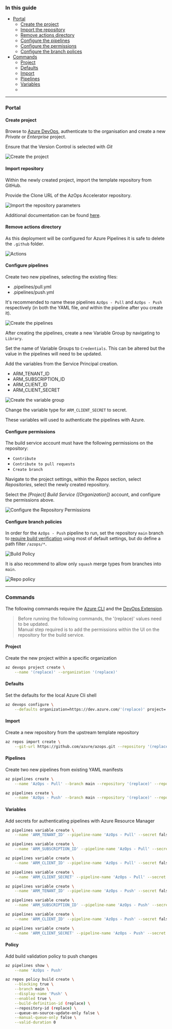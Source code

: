### In this guide

- [Portal](#portal)
  - [Create the project](#create-project)
  - [Import the repository](#import-repository)
  - [Remove actions directory](#remove-actions-directory)
  - [Configure the pipelines](#configure-pipelines)
  - [Configure the permissions](#configure-permissions)
  - [Configure the branch polices](#configure-branch-policies)
- [Commands](#commands)
  - [Project](#project)
  - [Defaults](#defaults)
  - [Import](#import)
  - [Pipelines](#pipelines)
  - [Variables](#variables)
  - 

---

### Portal

#### Create project

Browse to [Azure DevOps](https://dev.azure.com), authenticate to the organisation and create a new _Private_ or _Enterprise_ project.

Ensure that the Version Control is selected with *Git*

![Create the project](./Media/Pipelines/Project-Creation.png)

#### Import repository

Within the newly created project, import the template repository from GitHub.

Provide the Clone URL of the AzOps Accelerator repository.

![Import the repository parameters](./Media/Pipelines/Import-Repository.png)

Additional documentation can be found [here](https://docs.microsoft.com/azure/devops/repos/git/import-git-repository).

#### Remove actions directory

As this deployment will be configured for Azure Pipelines it is safe to delete the `.github` folder.

![Actions](./Media/Pipelines/Delete-Actions.png)

#### Configure pipelines

Create two new pipelines, selecting the existing files:

- .pipelines/pull.yml
- .pipelines/push.yml

It's recommended to name these pipelines `AzOps - Pull` and `AzOps - Push` respectively (in both the YAML file, *and* within the pipeline after you create it).

![Create the pipelines](./Media/Pipelines/Pipeline-Creation.png)

After creating the pipelines, create a new Variable Group by navigating to `Library`.

Set the name of Variable Groups to `Credentials`. This can be altered but the value in the pipelines will need to be updated.

Add the variables from the Service Principal creation.

- ARM_TENANT_ID
- ARM_SUBSCRIPTION_ID
- ARM_CLIENT_ID
- ARM_CLIENT_SECRET

![Create the variable group](./Media/Pipelines/Variable-Group.png)

Change the variable type for `ARM_CLIENT_SECRET` to secret.

These variables will used to authenticate the pipelines with Azure.

#### Configure permissions

The build service account must have the following permissions on the repository:

- `Contribute`
- `Contribute to pull requests`
- `Create branch`

Navigate to the project settings, within the *Repos* section, select *Repositories*, select the newly created repository.

Select the *[Project] Build Service ([Organization])* account, and configure the permissions above.

![Configure the Repository Permissions](./Media/Pipelines/Repository-Permissions.png)

#### Configure branch policies

In order for the `AzOps - Push` pipeline to run, set the repository `main` branch to [require build verification](https://docs.microsoft.com/azure/devops/repos/git/branch-policies) using most of default settings, but do define a path filter `/azops/*`.

![Build Policy](./Media/Pipelines/Branch-Policies.png)

It is also recommend to allow only `squash` merge types from branches into `main`.

![Repo policy](./Media/Pipelines/Merge-Types.png)

---

### Commands

The following commands require the [Azure CLI](https://docs.microsoft.com/en-us/cli/azure/) and the [DevOps Extension](https://docs.microsoft.com/en-us/azure/devops/cli/?view=azure-devops).

> Before running the following commands, the '(replace)' values need to be updated.  
> Manual step required is to add the permissions within the UI on the repository for the build service.

#### Project

Create the new project within a specific organization

```bash
az devops project create \
    --name '(replace)' --organization '(replace)'
```

#### Defaults

Set the defaults for the local Azure Cli shell

```bash
az devops configure \
    --defaults organization=https://dev.azure.com/'(replace)' project='(replace)'
```

#### Import 

Create a new repository from the upstream template repository

```bash
az repos import create \
    --git-url https://github.com/azure/azops.git --repository '(replace)'
```

#### Pipelines 

Create two new pipelines from existing YAML manifests

```bash
az pipelines create \
    --name 'AzOps - Pull' --branch main --repository '(replace)' --repository-type tfsgit --yaml-path .pipelines/pull.yml

az pipelines create \
    --name 'AzOps - Push' --branch main --repository '(replace)' --repository-type tfsgit --yaml-path .pipelines/push.yml
```

#### Variables

Add secrets for authenticating pipelines with Azure Resource Manager

```bash
az pipelines variable create \
    --name 'ARM_TENANT_ID' --pipeline-name 'AzOps - Pull' --secret false --value '(replace)'

az pipelines variable create \
    --name 'ARM_SUBSCRIPTION_ID' --pipeline-name 'AzOps - Pull' --secret false --value '(replace)'

az pipelines variable create \
    --name 'ARM_CLIENT_ID' --pipeline-name 'AzOps - Pull' --secret false --value '(replace)'

az pipelines variable create \
    --name 'ARM_CLIENT_SECRET' --pipeline-name 'AzOps - Pull' --secret true --value '(replace)'

az pipelines variable create \
    --name 'ARM_TENANT_ID' --pipeline-name 'AzOps - Push' --secret false --value '(replace)'

az pipelines variable create \
    --name 'ARM_SUBSCRIPTION_ID' --pipeline-name 'AzOps - Push' --secret false --value '(replace)'

az pipelines variable create \
    --name 'ARM_CLIENT_ID' --pipeline-name 'AzOps - Push' --secret false --value '(replace)'

az pipelines variable create \
    --name 'ARM_CLIENT_SECRET' --pipeline-name 'AzOps - Push' --secret true --value '(replace)'
```

#### Policy

Add build validation policy to push changes

```bash
az pipelines show \
    --name 'AzOps - Push'

az repos policy build create \
    --blocking true \
    --branch main \
    --display-name 'Push' \
    --enabled true \
    --build-definition-id (replace) \
    --repository-id (replace) \
    --queue-on-source-update-only false \
    --manual-queue-only false \
    --valid-duration 0
```


